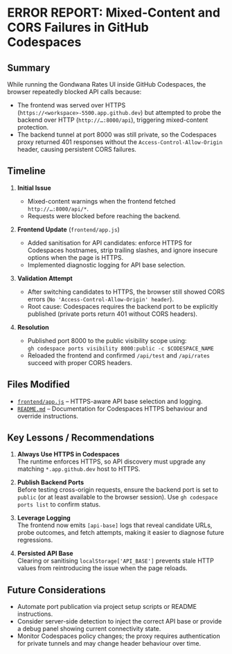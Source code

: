 # ERROR REPORT: Mixed-Content and CORS Failures in GitHub Codespaces

## Summary
While running the Gondwana Rates UI inside GitHub Codespaces, the browser repeatedly blocked API calls because:
- The frontend was served over HTTPS (`https://<workspace>-5500.app.github.dev`) but attempted to probe the backend over HTTP (`http://…:8000/api`), triggering mixed-content protection.
- The backend tunnel at port 8000 was still private, so the Codespaces proxy returned 401 responses without the `Access-Control-Allow-Origin` header, causing persistent CORS failures.

## Timeline
1. **Initial Issue**  
   - Mixed-content warnings when the frontend fetched `http://…:8000/api/*`.  
   - Requests were blocked before reaching the backend.

2. **Frontend Update** (`frontend/app.js`)  
   - Added sanitisation for API candidates: enforce HTTPS for Codespaces hostnames, strip trailing slashes, and ignore insecure options when the page is HTTPS.  
   - Implemented diagnostic logging for API base selection.

3. **Validation Attempt**  
   - After switching candidates to HTTPS, the browser still showed CORS errors (`No 'Access-Control-Allow-Origin' header`).  
   - Root cause: Codespaces requires the backend port to be explicitly published (private ports return 401 without CORS headers).

4. **Resolution**  
   - Published port 8000 to the public visibility scope using:  
     `gh codespace ports visibility 8000:public -c $CODESPACE_NAME`  
   - Reloaded the frontend and confirmed `/api/test` and `/api/rates` succeed with proper CORS headers.

## Files Modified
- [`frontend/app.js`](frontend/app.js:1) – HTTPS-aware API base selection and logging.
- [`README.md`](README.md:51) – Documentation for Codespaces HTTPS behaviour and override instructions.

## Key Lessons / Recommendations
1. **Always Use HTTPS in Codespaces**  
   The runtime enforces HTTPS, so API discovery must upgrade any matching `*.app.github.dev` host to HTTPS.

2. **Publish Backend Ports**  
   Before testing cross-origin requests, ensure the backend port is set to `public` (or at least available to the browser session). Use `gh codespace ports list` to confirm status.

3. **Leverage Logging**  
   The frontend now emits `[api-base]` logs that reveal candidate URLs, probe outcomes, and fetch attempts, making it easier to diagnose future regressions.

4. **Persisted API Base**  
   Clearing or sanitising `localStorage['API_BASE']` prevents stale HTTP values from reintroducing the issue when the page reloads.

## Future Considerations
- Automate port publication via project setup scripts or README instructions.  
- Consider server-side detection to inject the correct API base or provide a debug panel showing current connectivity state.  
- Monitor Codespaces policy changes; the proxy requires authentication for private tunnels and may change header behaviour over time.